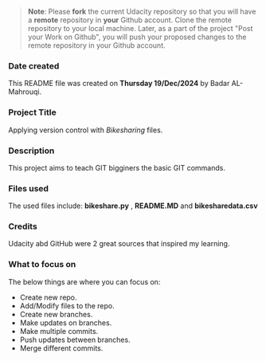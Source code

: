 >**Note**: Please **fork** the current Udacity repository so that you will have a **remote** repository in **your** Github account. Clone the remote repository to your local machine. Later, as a part of the project "Post your Work on Github", you will push your proposed changes to the remote repository in your Github account.

### Date created
This README file was created on **Thursday 19/Dec/2024** by Badar AL-Mahrouqi.

### Project Title
Applying version control with _Bikesharing_ files.

### Description
This project aims to teach GIT bigginers the basic GIT commands.

### Files used
The used files include: **bikeshare.py** , **README.MD** and **bikesharedata.csv**

### Credits
Udacity abd GitHub were 2 great sources that inspired my learning.

### What to focus on
The below things are where you can focus on:
- Create new repo.
- Add/Modify files to the repo.
- Create new branches.
- Make updates on branches.
- Make multiple commits.
- Push updates between branches.
- Merge different commits.

